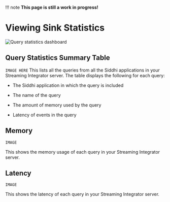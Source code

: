 !!! note
    **This page is still a work in progress!**
    
# Viewing Sink Statistics

![Query statistics dashboard]({{base_path}}/assets/img/streaming/streaming-integrator-grafana-dashboard/query_statistics_dashboard.png)

## Query Statistics Summary Table

```IMAGE HERE```
This lists all the queries from all the Siddhi applications in your Streaming Integrator server. The table displays the following for each query:

- The Siddhi application in which the query is included

- The name of the query

- The amount of memory used by the query

- Latency of events in the query
   
## Memory

```IMAGE```

This shows the memory usage of each query in your Streaming Integrator server.

## Latency

```IMAGE```

This shows the latency of each query in your Streaming Integrator server.